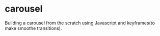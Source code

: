 # carousel

Building a carousel from the scratch using Javascript and keyframes(to make smoothe transitions).
